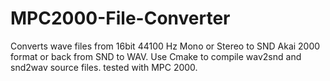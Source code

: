 # MPC2000-File-Converter

Converts wave files from 16bit 44100 Hz Mono or Stereo to SND Akai 2000 format or back from SND to WAV. 
Use Cmake to compile wav2snd and snd2wav source files. 
tested with MPC 2000. 

